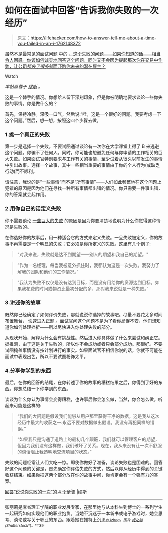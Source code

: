 # 如何在面试中回答“告诉我你失败的一次经历”

> 原文：<https://lifehacker.com/how-to-answer-tell-me-about-a-time-you-failed-in-an-i-1762148372>

虽然不是最常见的面试问题 中的 [，这个失败的问题——如果你知道的话——相当令人困惑。你该如何诚实地回答这个问题，同时又不会因为提起那次你在交易中作弊，让公司*损失了很多钱*而吓跑你未来的潜在雇主？](https://www.themuse.com/resources/how-to-answer-the-31-most-common-interview-questions-1)

Watch

*本帖原载于* [*缪斯*](https://www.themuse.com/advice/4-steps-for-answering-tell-me-about-a-time-you-failed) *。*

这是一个棘手的情况。你想给人留下深刻印象，但是你被明确地要求谈论一些你失败的事情。你是做什么的？

首先，保持冷静。深吸一口气，然后说:“哇，这是一个很好的问题。我要考虑一下这个问题。”然后，想一想，按照这四个步骤去做。

### 1.挑一个真正的失败

第一步是选择一个失败。不要试图通过谈论有一次你在大学课堂上得了 B 来逃避这个问题。你骗不了任何人。同时，你可能也想避免任何与你申请的工作相关的巨大失败。如果面试官特别要求与工作有关的事情，至少试着从很久以前发生的事情中引出故事。选择一个故事，其中一些相当重要的事情由于你的个人行为(或缺乏行动)而不顺利。

请注意，我说的是“一些事情”而不是“所有事情”——人们如此频繁地在这个问题上犯错的原因是因为他们在寻找一种所有事情都出错的情况。你只需要一件事出错，你的答案就会起作用。

### 2.用你自己的话定义失败

你不需要谈论 [一些巨大的失败](https://www.themuse.com/advice/moving-forward-how-to-overcome-a-career-failure) 的原因是因为你要清楚地说明为什么你觉得这种情况是失败的。

在你选好你的故事后，用一种适合它的方式来定义失败。一旦失败被定义，你的故事不再需要是一个明显的失败；它必须是你所定义的失败。这里有几个例子:

> “对我来说，失败就是达不到期望——别人的期望和我自己的期望。"

> “作为一名经理，每当我被意外抓住时，我都认为这是一次失败。我努力了解我的团队和他们的工作情况。”

> “我认为失败不仅仅是没有达到目标，而是没有用给你的资源达到目标。如果我花费的时间或物资比最初分配的多，那对我来说就是一种失败。”

### 3.讲述你的故事

既然你已经确定了如何评价失败，那就说说你选择的故事吧。尽量不要花太多时间布置舞台， [快速进入正题](https://www.themuse.com/advice/the-interview-technique-you-should-be-using) 。面试官问这个问题不是为了看你局促不安，他们想知道你如何处理挫折——所以尽快进入你处理失败的部分。

从现状开始，解释为什么会有挑战性。然后进入你具体做了什么来尝试和纠正它。据推测，由于这是关于失败的，所以你不会成功或者只会部分成功。那很好。不要试图掩盖事情没有按计划进行的事实。如果面试官不相信你说的话，你就不可能在面试中表现出色，所以不要试图粉饰太平。

### 4.分享你学到的东西

最后，在你的回答的结尾，在你转述了你的故事的糟糕结果之后，你得到了好的东西。你想总结一下你学到的东西。

谈谈为什么你认为事情会变得糟糕，也许事后你会怎么做，当然，你会怎么做。听起来可能是这样的:

> “我们的大问题是假设我们能够从用户那里获得干净的数据。这是我从这次经历中最大的收获之一:永远不要对数据做出假设。我没有再犯同样的错误。”

> “如果我只是沟通了道路上的最初几个颠簸，我们就可以管理客户的期望，但因为我们没有这样做，我们破坏了关系。现在，我从来没有让一次不舒服的谈话阻止我透明地交流项目的状态。”

失败的问题经常让人们大吃一惊。即使你做好了准备，谈论失败也是困难的。回答好这个问题的关键是，首先确定你评估失败的方式，然后以你从经历中得到的关键收获结束。如果你把这两个部分放在你的故事中间，你肯定会有一个强有力的答案。

[回答“说说你失败的一次”的 4 个步骤](https://www.themuse.com/advice/4-steps-for-answering-tell-me-about-a-time-you-failed) |缪斯

* * *

张丽莉是麻省理工学院的职业发展专家，在那里她与从本科生到博士的一系列学生一起研究如何实现他们的职业抱负。当她不沉迷于一本新书或电子游戏时，她会思考、谈论或写关于职业的东西。跟着她在推特上沉思[<small>*@ lzhng*</small>](https://twitter.com/@lzhng)<small>*。图片*</small> [<small>*虎之助*</small>](http://www.shutterstock.com/pic-357985265/stock-vector-the-interview-woman.html?src=CCqHhTNzqXrTaZJPwladsA-8-123)<small>*(*</small><small>*Shutterstock*</small><small>*)。*T39</small>